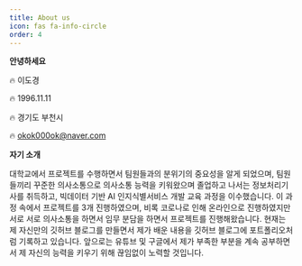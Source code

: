 ```yaml
---
title: About us
icon: fas fa-info-circle
order: 4
---
```



**안녕하세요**

🔥	이도경

🔥	1996.11.11

🔥	경기도 부천시

🔥	okok000ok@naver.com


**자기 소개**

대학교에서 프로젝트를 수행하면서 팀원들과의 분위기의 중요성을 알게 되었으며, 팀원들끼리 꾸준한 의사소통으로 의사소통 능력을 키워왔으며 졸업하고 나서는 정보처리기사를 취득하고, 빅데이터 기반 AI 인지식별서비스 개발 교육 과정을 이수했습니다. 이 과정 속에서 프로젝트를 3개 진행하였으며, 비록 코로나로 인해 온라인으로 진행하였지만 서로 서로 의사소통을 하면서 임무 분담을 하면서 프로젝트를 진행해왔습니다. 현재는 제 자신만의 깃허브 블로그를 만들면서 제가 배운 내용을 깃허브 블로그에 포트폴리오처럼 기록하고 있습니다. 앞으로는 유튜브 및 구글에서 제가 부족한 부분을 계속 공부하면서 제 자신의 능력을 키우기 위해 끊임없이 노력할 것입니다.